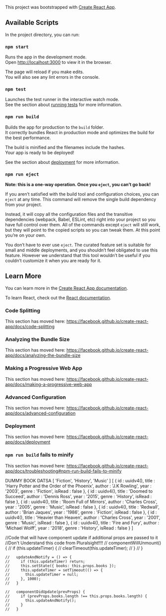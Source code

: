 This project was bootstrapped with [Create React App](https://github.com/facebook/create-react-app).

## Available Scripts

In the project directory, you can run:

### `npm start`

Runs the app in the development mode.<br />
Open [http://localhost:3000](http://localhost:3000) to view it in the browser.

The page will reload if you make edits.<br />
You will also see any lint errors in the console.

### `npm test`

Launches the test runner in the interactive watch mode.<br />
See the section about [running tests](https://facebook.github.io/create-react-app/docs/running-tests) for more information.

### `npm run build`

Builds the app for production to the `build` folder.<br />
It correctly bundles React in production mode and optimizes the build for the best performance.

The build is minified and the filenames include the hashes.<br />
Your app is ready to be deployed!

See the section about [deployment](https://facebook.github.io/create-react-app/docs/deployment) for more information.

### `npm run eject`

**Note: this is a one-way operation. Once you `eject`, you can’t go back!**

If you aren’t satisfied with the build tool and configuration choices, you can `eject` at any time. This command will remove the single build dependency from your project.

Instead, it will copy all the configuration files and the transitive dependencies (webpack, Babel, ESLint, etc) right into your project so you have full control over them. All of the commands except `eject` will still work, but they will point to the copied scripts so you can tweak them. At this point you’re on your own.

You don’t have to ever use `eject`. The curated feature set is suitable for small and middle deployments, and you shouldn’t feel obligated to use this feature. However we understand that this tool wouldn’t be useful if you couldn’t customize it when you are ready for it.

## Learn More

You can learn more in the [Create React App documentation](https://facebook.github.io/create-react-app/docs/getting-started).

To learn React, check out the [React documentation](https://reactjs.org/).

### Code Splitting

This section has moved here: https://facebook.github.io/create-react-app/docs/code-splitting

### Analyzing the Bundle Size

This section has moved here: https://facebook.github.io/create-react-app/docs/analyzing-the-bundle-size

### Making a Progressive Web App

This section has moved here: https://facebook.github.io/create-react-app/docs/making-a-progressive-web-app

### Advanced Configuration

This section has moved here: https://facebook.github.io/create-react-app/docs/advanced-configuration

### Deployment

This section has moved here: https://facebook.github.io/create-react-app/docs/deployment

### `npm run build` fails to minify

This section has moved here: https://facebook.github.io/create-react-app/docs/troubleshooting#npm-run-build-fails-to-minify

DUMMY BOOK DATSA
[ 'Fiction', 'History', 'Music' ]
[
				{
					id     : uuidv4(),
					title  : 'Harry Potter and the Order of the Phoenix',
					author : 'J.K Rowling',
					year   : '2003',
					genre  : 'Fiction',
					isRead : false
				},
				{
					id     : uuidv4(),
					title  : 'Doomed to Succeed',
					author : 'Dennis Ross',
					year   : '2015',
					genre  : 'History',
					isRead : false
				},
				{
					id     : uuidv4(),
					title  : 'Room Full of Mirrors',
					author : 'Charles Cross',
					year   : '2005',
					genre  : 'Music',
					isRead : false
				},
				{
					id     : uuidv4(),
					title  : 'Redwall',
					author : 'Brian Jaques',
					year   : '1986',
					genre  : 'Fiction',
					isRead : false
				},
				{
					id     : uuidv4(),
					title  : 'Heavier than Heaven',
					author : 'Charles Cross',
					year   : '2001',
					genre  : 'Music',
					isRead : false
				},
				{
					id     : uuidv4(),
					title  : 'Fire and Fury',
					author : 'Michael Wolff',
					year   : '2018',
					genre  : 'History',
					isRead : false
				}
			]

  //Code that will have component update if additional props are passed to it
	//Don't Understand this code from Pluralsight!!!!
	// componentWillUnmount() {
	//     if (this.updateTimer) {
	//       clearTimeout(this.updateTimer);
	//     }
	//   }

	//   updateAndNotify = () => {
	//     if (this.updateTimer) return;
	//     this.setState({ books: this.props.books });
	//     this.updateTimer = setTimeout(() => {
	//       this.updateTimer = null;
	//     }, 1000);
	//   }

	//   componentDidUpdate(prevProps) {
	//     if (prevProps.books.length !== this.props.books.length) {
	//       this.updateAndNotify();
	//     }
	//   }